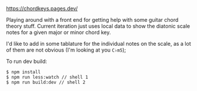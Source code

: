 https://chordkeys.pages.dev/

Playing around with a front end for getting help with some guitar chord theory stuff. Current iteration just uses local data to show the diatonic scale notes for a given major or minor chord key.

I'd like to add in some tablature for the individual notes on the scale, as a lot of them are not obvious (I'm looking at you `C♭m5`);

To run dev build:
```
$ npm install
$ npm run less:watch // shell 1
$ npm run build:dev // shell 2
```
